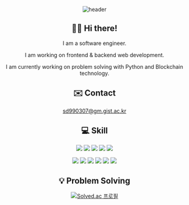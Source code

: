 <div align=center>

![header](https://capsule-render.vercel.app/api?type=waving&color=gradient&customColorList=0&height=300&section=header&text=Derrick%20Song&fontSize=90&animation=fadeIn&fontAlignY=40&section=footer&desc=developer)


## 👋🏽 Hi there! 
<p> I am a software engineer.</p>
<p> I am working on frontend & backend web development. </p>
<p> I am currently working on problem solving with Python and Blockchain technology. </p>



##  ✉️ Contact

sd990307@gm.gist.ac.kr

## 💻 Skill 
<img src="https://img.shields.io/badge/React-61DAFB?style=for-the-badge&logo=React&logoColor=white"/> <img src="https://img.shields.io/badge/JavaScript-F7DF1E?style=for-the-badge&logo=JavaScript&logoColor=white"/> <img src="https://img.shields.io/badge/Vue.js-4FC08D?style=for-the-badge&logo=Vue.js&logoColor=white"/>
<img src="https://img.shields.io/badge/Node.js-339933?style=for-the-badge&logo=Node.js&logoColor=white"/> <img src="https://img.shields.io/badge/MongoDB-47A248?style=for-the-badge&logo=MongoDB&logoColor=white"/> 

<p>
<img src="https://img.shields.io/badge/C-A8B9CC?style=for-the-badge&logo=C&logoColor=white"/> 
<img src="https://img.shields.io/badge/C++-00599C?style=for-the-badge&logo=C%2B%2B&logoColor=white"/> 
<img src="https://img.shields.io/badge/Python-3776AB?style=for-the-badge&logo=Python&logoColor=white"/> 
<img src="https://img.shields.io/badge/Unity-FFFFFF?style=for-the-badge&logo=Unity&logoColor=black"/> 
<img src="https://img.shields.io/badge/Git-F05032?style=for-the-badge&logo=Git&logoColor=white"/> 
<img src="https://img.shields.io/badge/MySQL-4479A1?style=for-the-badge&logo=MySQL&logoColor=white"/> 



## 💡 Problem Solving
[![Solved.ac
프로필](http://mazassumnida.wtf/api/v2/generate_badge?boj=sd990307)](https://solved.ac/sd990307)



</div>
